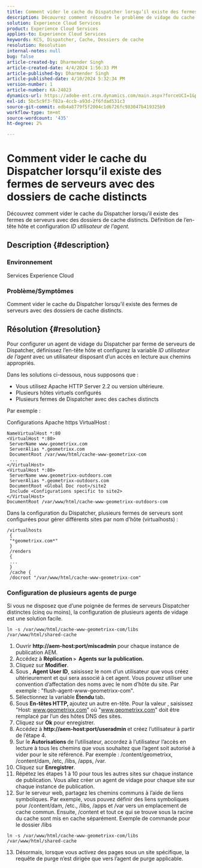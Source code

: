 ```yaml
---
title: Comment vider le cache du Dispatcher lorsqu’il existe des fermes de serveurs avec des dossiers de cache distincts
description: Découvrez comment résoudre le problème de vidage du cache du Dispatcher lorsqu’il existe des fermes de serveurs avec des dossiers de cache distincts.
solution: Experience Cloud Services
product: Experience Cloud Services
applies-to: Experience Cloud Services
keywords: KCS, Dispatcher, Cache, Dossiers de cache
resolution: Resolution
internal-notes: null
bug: false
article-created-by: Dharmender Singh
article-created-date: 4/4/2024 1:56:33 PM
article-published-by: Dharmender Singh
article-published-date: 4/10/2024 5:32:34 PM
version-number: 1
article-number: KA-24023
dynamics-url: https://adobe-ent.crm.dynamics.com/main.aspx?forceUCI=1&pagetype=entityrecord&etn=knowledgearticle&id=9c67221f-8bf2-ee11-904b-6045bd034c54
exl-id: 5bc5c9f3-f82a-4ccb-a93d-2f6fdad531c3
source-git-commit: edb4a8779f5f2004c1d6726fc983047b419325b9
workflow-type: tm+mt
source-wordcount: '435'
ht-degree: 2%

---
```


# Comment vider le cache du Dispatcher lorsqu’il existe des fermes de serveurs avec des dossiers de cache distincts


Découvrez comment vider le cache du Dispatcher lorsqu’il existe des fermes de serveurs avec des dossiers de cache distincts. Définition de l’en-tête hôte et configuration *ID utilisateur de l’agent.*

## Description {#description}


### Environnement

Services Experience Cloud

### Problème/Symptômes

Comment vider le cache du Dispatcher lorsqu’il existe des fermes de serveurs avec des dossiers de cache distincts.


## Résolution {#resolution}


Pour configurer un agent de vidage du Dispatcher par ferme de serveurs de Dispatcher, définissez l’en-tête hôte et configurez la variable *ID utilisateur de l’agent* avec un utilisateur disposant d’un accès en lecture aux chemins appropriés.

Dans les solutions ci-dessous, nous supposons que :

- Vous utilisez Apache HTTP Server 2.2 ou version ultérieure.
- Plusieurs hôtes virtuels configurés
- Plusieurs fermes de Dispatcher avec des caches distincts


Par exemple :

Configurations Apache https VirtualHost :


```
NameVirtualHost *:80
<VirtualHost *:80>
 ServerName www.geometrixx.com
 ServerAlias *.geometrixx.com
 DocumentRoot /var/www/html/cache-www-geometrixx-com
 ...
</VirtualHost>
<VirtualHost *:80>
 ServerName www.geometrixx-outdoors.com
 ServerAlias *.geometrixx-outdoors.com
 DocumentRoot <Global Doc root>/site2
 Include <Configurations specific to site2>
</VirtualHost>
DocumentRoot /var/www/html/cache-www-geometrixx-outdoors-com
```


Dans la configuration du Dispatcher, plusieurs fermes de serveurs sont configurées pour gérer différents sites par nom d’hôte (virtualhosts) :


```
/virtualhosts
 {
 "*geometrixx.com*"
 }
 /renders
 {
 ...
 }
 /cache {
 /docroot "/var/www/html/cache-www-geometrixx-com"
```


### Configuration de plusieurs agents de purge

Si vous ne disposez que d’une poignée de fermes de serveurs Dispatcher distinctes (cinq ou moins), la configuration de plusieurs agents de vidage est une solution facile.


```
ln -s /var/www/html/cache-www-geometrixx-com/libs /var/www/html/shared-cache
```


1. Ouvrir <b>http://aem-host:port/miscadmin</b> pour chaque instance de publication AEM.
2. Accédez à <b>Réplication `>`  Agents sur la publication.</b>
3. Cliquez sur <b>Modifier</b>.
4. Sous , <b>Agent User ID</b>, saisissez le nom d’un utilisateur que vous créez ultérieurement et qui sera associé à cet agent. Vous pouvez utiliser une convention d’affectation des noms avec le nom d’hôte du site. Par exemple : &quot;flush-agent-www-geometrixx-com&quot;.
5. Sélectionnez la variable <b>Étendu </b>tab<b>.</b>
6. Sous <b>En-têtes HTTP, </b>ajoutez un autre en-tête. Pour la valeur , saisissez &quot;Host: www.geometrixx.com&quot; où &quot;www.geometrixx.com&quot; doit être remplacé par l’un des hôtes DNS des sites.
7. Cliquez sur <b>Ok</b> pour enregistrer.
8. Accédez à <b>http://aem-host:port/useradmin </b>et créez l’utilisateur à partir de l’étape 4.
9. Sur le <b>Autorisations </b>de l’utilisateur, accordez à l’utilisateur l’accès en lecture à tous les chemins que vous souhaitez que l’agent soit autorisé à vider pour le site référencé. Par exemple : /content/geometrixx, /content/dam, /etc, /libs, /apps, /var.
10. Cliquez sur <b>Enregistrer</b>.
11. Répétez les étapes 1 à 10 pour tous les autres sites sur chaque instance de publication. Vous allez créer un agent de vidage pour chaque site sur chaque instance de publication.
12. Sur le serveur web, partagez les chemins communs à l’aide de liens symboliques. Par exemple, vous pouvez définir des liens symboliques pour /content/dam, /etc., /libs, /apps et /var vers un emplacement de cache commun. Ensuite, /content et tout ce qui se trouve sous la racine du cache sont mis en cache séparément. Exemple de commande pour le dossier /libs




   ```
   ln -s /var/www/html/cache-www-geometrixx-com/libs /var/www/html/shared-cache
   ```




13. Désormais, lorsque vous activez des pages sous un site spécifique, la requête de purge n’est dirigée que vers l’agent de purge applicable.

